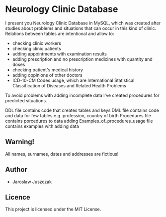 Neurology Clinic Database
=======================================================================
I present you Neurology Clinic Database in MySQL, which was created after studies about problems and situations that can occur in this kind of clinic. Relations between tables are intentional and allow to:
- checking clinic workers
- checking clinic patients
- adding appointments with examination results
- adding prescription and no prescription medicines with quantity and doses
- checking patient's medical history
- adding oppinions of other doctors
- ICD-10-CM Codes usage, which are International Statistical Classification of 
Diseases and Related Health Problems

To avoid problems with adding incomplete data I've created procedures for predicted situations.

DDL file contains code that creates tables and keys
DML file contains code and data for few tables e.g. profession, country of birth
Procedures file contains porcedures to data adding
Examples_of_procedures_usage file contains examples with adding data

Warning!
------------------------------------------------------------------------------------------------------------------------
All names, surnames, dates and addresses are fictious!

Author
------------------------------------------------------------------------------------------------------------------------
- Jaroslaw Juszczak

Licence
------------------------------------------------------------------------------------------------------------------------
This project is licensed under the MIT License.
